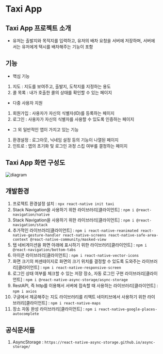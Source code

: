 # Taxi App

## Taxi App 프로젝트 소개
- 유저는 출발지와 목적지를 입력하고, 유저의 배차 요청을 서버에 저장하며, 서버에서는 유저에게 택시를 배차해주는 기능이 포함

## 기능
- 핵심 기능
1. 지도 : 지도를 보여주고, 출발지, 도착지를 지정하는 용도
2. 콜 목록 : 내가 호출한 콜의 상태를 확인할 수 있는 페이지

- 다중 사용자 지원
1. 회원가입 : 사용자가 자신의 식별자(ID)를 등록하는 페이지
2. 로그인 : 사용자가 자신의 식별자를 사용할 수 있도록 인증하는 페이지

- 그 외 일반적인 앱이 가지고 있는 기능
1. 환경설정 : 로그아웃, 닉네임 설정 등의 기능이 나열된 페이지
2. 인트로 : 앱의 초기화 및 로그인 과정 스킵 여부를 결정하는 페이지

## Taxi App 화면 구성도
![diagram](https://github.com/user-attachments/assets/e790aed2-7b93-428d-b10f-37d4b3278948)

## 개발환경
1. 프로젝트 환경설정 설치 : `npx react-native init taxi` <br />
2. Stack Navigation을 사용하기 위한 라이브러리[클라이언트] : `npm i @react-navigation/native` <br />
3. Stack Navigation을 사용하기 위한 라이브러리[클라이언트] : `npm i @react-navigation/stack` <br />
4. 추가적인 라이브러리[클라이언트] : `npm i react-native-reanimated react-native-gesture-handler react-native-screens react-native-safe-area-context @react-native-community/masked-view` <br />
5. 탭 네비게이션을 화면 아래에 표시하기 위한 라이브러리[클라이언트] : `npm i @react-navigation/bottom-tabs` <br />
6. 아이콘 라이브러리[클라이언트] : `npm i react-native-vector-icons` <br />
7. 화면 크기의 퍼센테이지로 화면의 크기 위치를 결정할 수 있도록 도와주는 라이브러리[클라이언트] : `npm i react-native-responsive-screen` <br />
8. 로그인 상태 여부를 체크할 수 있는 저장 장소, 자동 로그인 구현 라이브러리[클라이언트] : `npm i @react-native-async-storage/async-storage` <br />
9. RestAPI, 즉 http를 이용해서 서버에 접속할 때 사용하는 라이브러리[클라이언트] : `npm i axios` <br />
10. 구글에서 제공해주는 지도 라이브러리를 리액트 네이티브에서 사용하기 위한 라이브러리[클라이언트] : `npm i react-native-maps` <br />
11. 장소 자동 완성 라이브러리[클라이언트] : `npm i react-native-google-places-autocomplete` <br />

## 공식문서들
1. AsyncStorage : `https://react-native-async-storage.github.io/async-storage/` <br />